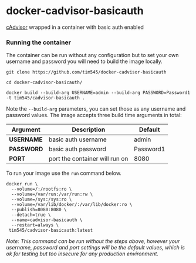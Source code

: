 # docker-cadvisor-basicauth

[cAdvisor](https://github.com/google/cadvisor) wrapped in a container with basic auth enabled

### Running the container

The container can be run without any configuration but to set your own username and password you will need to build the image locally.

`git clone https://github.com/tim545/docker-cadvisor-basicauth`

`cd docker-cadvisor-basicauth/`

`docker build --build-arg USERNAME=admin --build-arg PASSWORD=Password1 -t tim545/cadvisor-basicauth .`

Note the `--build-arg` parameters, you can set those as any username and password values. The image accepts three build time arguments in total:

| Argument | Description | Default |
| --- | --- | --- |
| **USERNAME** | basic auth username | admin |
| **PASSWORD** | basic auth password | Password1 |
| **PORT** | port the container will run on | 8080 |

To run your image use the `run` command below.

```
docker run \
  --volume=/:/rootfs:ro \
  --volume=/var/run:/var/run:rw \
  --volume=/sys:/sys:ro \
  --volume=/var/lib/docker/:/var/lib/docker:ro \
  --publish=8080:8080 \
  --detach=true \
  --name=cadvisor-basicauth \
  --restart=always \
 tim545/cadvisor-basicauth:latest
```

_Note: This command can be run without the steps above, however your username, password and port settings will be the default values, which is ok for testing but too insecure for any production environment._
